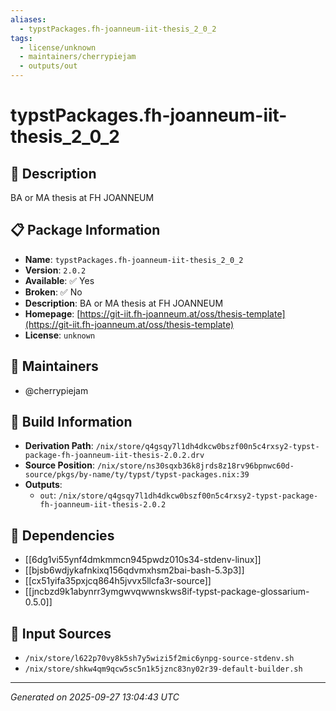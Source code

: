 ```yaml
---
aliases:
  - typstPackages.fh-joanneum-iit-thesis_2_0_2
tags:
  - license/unknown
  - maintainers/cherrypiejam
  - outputs/out
---
```


# typstPackages.fh-joanneum-iit-thesis_2_0_2

## 📝 Description

BA or MA thesis at FH JOANNEUM

## 📋 Package Information

- **Name**: `typstPackages.fh-joanneum-iit-thesis_2_0_2`
- **Version**: `2.0.2`
- **Available**: ✅ Yes
- **Broken**: ✅ No
- **Description**: BA or MA thesis at FH JOANNEUM
- **Homepage**: [https://git-iit.fh-joanneum.at/oss/thesis-template](https://git-iit.fh-joanneum.at/oss/thesis-template)
- **License**: `unknown`
## 👥 Maintainers

- @cherrypiejam


## 🔧 Build Information

- **Derivation Path**: `/nix/store/q4gsqy7l1dh4dkcw0bszf00n5c4rxsy2-typst-package-fh-joanneum-iit-thesis-2.0.2.drv`
- **Source Position**: `/nix/store/ns30sqxb36k8jrds8z18rv96bpnwc60d-source/pkgs/by-name/ty/typst/typst-packages.nix:39`
- **Outputs**:
  - `out`:  `/nix/store/q4gsqy7l1dh4dkcw0bszf00n5c4rxsy2-typst-package-fh-joanneum-iit-thesis-2.0.2`

## 🔗 Dependencies

- [[6dg1vi55ynf4dmkmmcn945pwdz010s34-stdenv-linux]]
- [[bjsb6wdjykafnkixq156qdvmxhsm2bai-bash-5.3p3]]
- [[cx51yifa35pxjcq864h5jvvx5llcfa3r-source]]
- [[jncbzd9k1abynrr3ymgwvqwwnskws8if-typst-package-glossarium-0.5.0]]

## 📁 Input Sources

- `/nix/store/l622p70vy8k5sh7y5wizi5f2mic6ynpg-source-stdenv.sh`
- `/nix/store/shkw4qm9qcw5sc5n1k5jznc83ny02r39-default-builder.sh`

---
*Generated on 2025-09-27 13:04:43 UTC*
